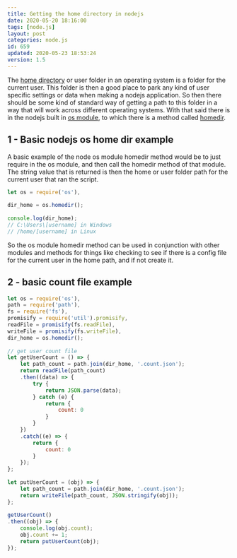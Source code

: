 ```yaml
---
title: Getting the home directory in nodejs
date: 2020-05-20 18:16:00
tags: [node.js]
layout: post
categories: node.js
id: 659
updated: 2020-05-23 18:53:24
version: 1.5
---
```


The [home directory](https://en.wikipedia.org/wiki/Home_directory) or user folder in an operating system is a folder for the current user. This folder is then a good place to park any kind of user specific settings or data when making a nodejs application. So then there should be some kind of standard way of getting a path to this folder in a way that will work across different operating systems. With that said there is in the nodejs built in [os module](https://nodejs.org/docs/latest/api/os.html), to which there is a method called [homedir](https://nodejs.org/docs/latest/api/os.html#os_os_homedir).

<!-- more -->

## 1 - Basic nodejs os home dir example

A basic example of the node os module homedir method would be to just require in the os module, and then call the homedir method of that module. The string value that is returned is then the home or user folder path for the current user that ran the script.

```js
let os = require('os'),
 
dir_home = os.homedir();
 
console.log(dir_home);
// C:\Users\[username] in Windows
// /home/[username] in Linux
```

So the os module homedir method can be used in conjunction with other modules and methods for things like checking to see if there is a config file for the current user in the home path, and if not create it.

## 2 - basic count file example

```js
let os = require('os'),
path = require('path'),
fs = require('fs'),
promisify = require('util').promisify,
readFile = promisify(fs.readFile),
writeFile = promisify(fs.writeFile),
dir_home = os.homedir();
 
// get user count file
let getUserCount = () => {
    let path_count = path.join(dir_home, '.count.json');
    return readFile(path_count)
    .then((data) => {
        try {
            return JSON.parse(data);
        } catch (e) {
            return {
                count: 0
            }
        }
    })
    .catch((e) => {
        return {
            count: 0
        }
    });
};
 
let putUserCount = (obj) => {
    let path_count = path.join(dir_home, '.count.json');
    return writeFile(path_count, JSON.stringify(obj));
};
 
getUserCount()
.then((obj) => {
    console.log(obj.count);
    obj.count += 1;
    return putUserCount(obj);
});
```